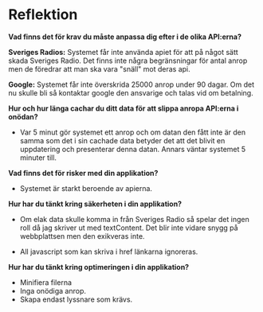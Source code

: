 # Reflektion

**Vad finns det för krav du måste anpassa dig efter i de olika API:erna?**

**Sveriges Radios:** Systemet får inte använda apiet för att på något sätt skada Sveriges Radio. Det finns inte
några begränsningar för antal anrop men de föredrar att man ska vara "snäll" mot deras api.

**Google:** Systemet får inte överskrida 25000 anrop under 90 dagar. Om det nu skulle bli så kontaktar google den ansvarige
och talas vid om betalning.

**Hur och hur länga cachar du ditt data för att slippa anropa API:erna i onödan?**

- Var 5 minut gör systemet ett anrop och om datan den fått inte är den samma som det i sin cachade data 
betyder det att det blivit en uppdatering och presenterar denna datan. Annars väntar systemet 5 minuter till.

**Vad finns det för risker med din applikation?**

- Systemet är starkt beroende av apierna.

**Hur har du tänkt kring säkerheten i din applikation?**

- Om elak data skulle komma in från Sveriges Radio så spelar det ingen roll då jag skriver ut med textContent.
Det blir inte vidare snygg på webbplattsen men den exikveras inte.


- All javascript som kan skriva i href länkarna ignoreras.

**Hur har du tänkt kring optimeringen i din applikation?**

- Minifiera filerna
- Inga onödiga anrop.
- Skapa endast lyssnare som krävs.
